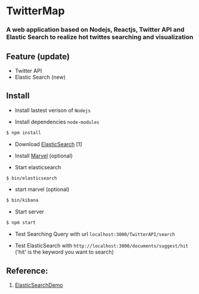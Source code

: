 # TwitterMap
### A web application based on Nodejs, Reactjs, Twitter API and Elastic Search to realize hot twittes searching and visualization


## Feature (update)

- Twitter API
- Elastic Search (new)


## Install

- Install lastest verison of `Nodejs`

- Install dependencies `node-modules`
```bash
$ npm install
```

- Download [ElasticSearch](https://www.elastic.co/downloads/elasticsearch) [1]

- Install [Marvel](https://www.elastic.co/downloads/marvel) (optional)

- Start elasticsearch
```bash
$ bin/elasticsearch
```

- start marvel (optional)
```bash
$ bin/kibana
```

- Start server
```bash
$ npm start
```

- Test Searching Query with url `localhost:3000/TwitterAPI/search`

- Test ElasticSearch with `http://localhost:3000/documents/suggest/hit` ('hit' is the keyword you want to search)


## Reference:
1. [ElasticSearchDemo](https://blog.raananweber.com/2015/11/24/simple-autocomplete-with-elasticsearch-and-node-js/)
